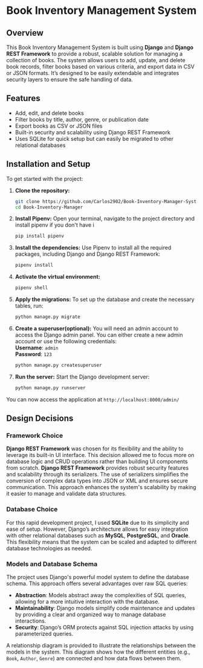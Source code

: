 # Book Inventory Management System

## Overview
This Book Inventory Management System is built using **Django** and **Django REST Framework** to provide a robust, scalable solution for managing a collection of books. The system allows users to add, update, and delete book records, filter books based on various criteria, and export data in CSV or JSON formats. It’s designed to be easily extendable and integrates security layers to ensure the safe handling of data.

## Features
- Add, edit, and delete books
- Filter books by title, author, genre, or publication date
- Export books as CSV or JSON files
- Built-in security and scalability using Django REST Framework
- Uses SQLite for quick setup but can easily be migrated to other relational databases

## Installation and Setup

To get started with the project:

1. **Clone the repository:**

   ```bash
   git clone https://github.com/Carlos2902/Book-Inventory-Manager-System.git
   cd Book-Inventory-Manager

2. **Install Pipenv:**
   Open your terminal, navigate to the project directory and install pipenv if you don't have i
   ```bash
   pip install pipenv

3. **Install the dependencies:**
   Use Pipenv to install all the required packages, including Django and Django REST Framework:
   ```bash
   pipenv install

4. **Activate the virtual environment:**
   ```bash
   pipenv shell

5. **Apply the migrations:**
   To set up the database and create the necessary tables, run:
   ```bash
   python manage.py migrate
   
6. **Create a superuser(optional):**
   You will need an admin account to access the Django admin panel.
   You can either create a new admin account or use the following credentials:  
   **Username**: `admin`  
   **Password**: `123`
   ```bash
   python manage.py createsuperuser

8. **Run the server:**
   Start the Django development server:
   ```bash
   python manage.py runserver
   
You can now access the application at `http://localhost:8000/admin/`






## Design Decisions

### Framework Choice

**Django REST Framework** was chosen for its flexibility and the ability to leverage its built-in UI interface. This decision allowed me to focus more on database logic and CRUD operations rather than building UI components from scratch. **Django REST Framework** provides robust security features and scalability through its serializers. The use of serializers simplifies the conversion of complex data types into JSON or XML and ensures secure communication. This approach enhances the system's scalability by making it easier to manage and validate data structures.

### Database Choice

For this rapid development project, I used **SQLite** due to its simplicity and ease of setup. However, Django’s architecture allows for easy integration with other relational databases such as **MySQL**, **PostgreSQL**, and **Oracle**. This flexibility means that the system can be scaled and adapted to different database technologies as needed.

### Models and Database Schema

The project uses Django's powerful model system to define the database schema. This approach offers several advantages over raw SQL queries:
- **Abstraction**: Models abstract away the complexities of SQL queries, allowing for a more intuitive interaction with the database.
- **Maintainability**: Django models simplify code maintenance and updates by providing a clear and organized way to manage database interactions.
- **Security**: Django’s ORM protects against SQL injection attacks by using parameterized queries.

A relationship diagram is provided to illustrate the relationships between the models in the system. This diagram shows how the different entities (e.g., `Book`, `Author`, `Genre`) are connected and how data flows between them.


   
